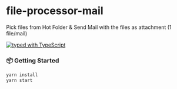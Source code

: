 # file-processor-mail

Pick files from Hot Folder & Send Mail with the files as attachment (1 file/mail)

[![typed with TypeScript](https://badgen.net/badge/icon/typescript?icon=typescript&label)](https://www.typescriptlang.org)

### 📦 Getting Started

```sh
yarn install
yarn start
```
